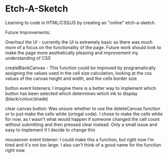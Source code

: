 # Etch-A-Sketch
Learning to code in HTML/CSS/JS by creating an "online" etch-a-sketch.

Future Improvements:

Overhaul the UI - 
currently the UI is extremely basic as there was much more of a focus on the functionality of the page. Future work should look to make the page more aesthetically pleasing and improvement my understanding of CSS

createBlankCanvas - 
This function could be improved by programatically assigning the values used in the cell size calculation, looking at the css values of the canvas height and width, and the cells border size

button event listeners:
I imagine there is a better way to implement which button has been selected which determines which ink to display (black/colour/shade)

clear canvas button:
Was unsure whether to use the deleteCanvas function or to just make the cells white (oringal code). I chose to make the cells white for now, as I wasn't what would happen if someone changed the cell count without submitting and then pressed clear instead. Only a small issue and easy to implement if I decide to change this

mouseover event listener:
I could make this a function, but right now I'm tired and it's not too large. I also can't think of a good name for the function right now.
